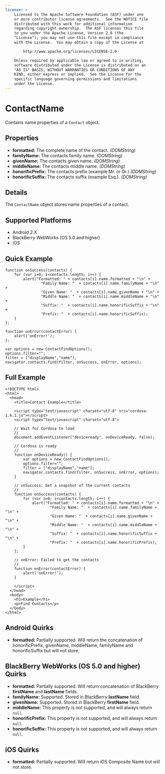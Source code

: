 ```yaml
---
license: >
    Licensed to the Apache Software Foundation (ASF) under one
    or more contributor license agreements.  See the NOTICE file
    distributed with this work for additional information
    regarding copyright ownership.  The ASF licenses this file
    to you under the Apache License, Version 2.0 (the
    "License"); you may not use this file except in compliance
    with the License.  You may obtain a copy of the License at

        http://www.apache.org/licenses/LICENSE-2.0

    Unless required by applicable law or agreed to in writing,
    software distributed under the License is distributed on an
    "AS IS" BASIS, WITHOUT WARRANTIES OR CONDITIONS OF ANY
    KIND, either express or implied.  See the License for the
    specific language governing permissions and limitations
    under the License.
---
```


ContactName
===========

Contains name properties of a `Contact` object.

Properties
----------

- __formatted:__ The complete name of the contact. _(DOMString)_
- __familyName:__ The contacts family name. _(DOMString)_
- __givenName:__ The contacts given name. _(DOMString)_
- __middleName:__ The contacts middle name. _(DOMString)_
- __honorificPrefix:__ The contacts prefix (example Mr. or Dr.) _(DOMString)_
- __honorificSuffix:__ The contacts suffix (example Esq.). _(DOMString)_

Details
-------

The `ContactName` object stores name properties of a contact.

Supported Platforms
-------------------

- Android 2.X
- BlackBerry WebWorks (OS 5.0 and higher)
- iOS

Quick Example
-------------

    function onSuccess(contacts) {
		for (var i=0; i<contacts.length; i++) {
			alert("Formatted: " + contacts[i].name.formatted + "\n" + 
					"Family Name: "  + contacts[i].name.familyName + "\n" + 
					"Given Name: "  + contacts[i].name.givenName + "\n" + 
					"Middle Name: "  + contacts[i].name.middleName + "\n" + 
					"Suffix: "  + contacts[i].name.honorificSuffix + "\n" + 
					"Prefix: "  + contacts[i].name.honorificSuffix);
		}
    };

    function onError(contactError) {
        alert('onError!');
    };

    var options = new ContactFindOptions();
	options.filter="";
	filter = ["displayName","name"];
    navigator.contacts.find(filter, onSuccess, onError, options);

Full Example
------------

    <!DOCTYPE html>
    <html>
      <head>
        <title>Contact Example</title>

        <script type="text/javascript" charset="utf-8" src="cordova-1.6.1.js"></script>
        <script type="text/javascript" charset="utf-8">

        // Wait for Cordova to load
        //
        document.addEventListener("deviceready", onDeviceReady, false);

        // Cordova is ready
        //
        function onDeviceReady() {
			var options = new ContactFindOptions();
			options.filter="";
			filter = ["displayName","name"];
			navigator.contacts.find(filter, onSuccess, onError, options);
        }
    
        // onSuccess: Get a snapshot of the current contacts
        //
		function onSuccess(contacts) {
			for (var i=0; i<contacts.length; i++) {
				alert("Formatted: " + contacts[i].name.formatted + "\n" + 
						"Family Name: "  + contacts[i].name.familyName + "\n" + 
						"Given Name: "  + contacts[i].name.givenName + "\n" + 
						"Middle Name: "  + contacts[i].name.middleName + "\n" + 
						"Suffix: "  + contacts[i].name.honorificSuffix + "\n" + 
						"Prefix: "  + contacts[i].name.honorificPrefix);
			}
		};
    
        // onError: Failed to get the contacts
        //
        function onError(contactError) {
            alert('onError!');
        }

        </script>
      </head>
      <body>
        <h1>Example</h1>
        <p>Find Contacts</p>
      </body>
    </html>

Android Quirks
------------
- __formatted:__ Partially supported.  Will return the concatenation of honorificPrefix, givenName, middleName, familyName and honorificSuffix but will not store.

BlackBerry WebWorks (OS 5.0 and higher) Quirks
---------------------------------------------

- __formatted:__ Partially supported.  Will return concatenation of BlackBerry __firstName__ and __lastName__ fields.
- __familyName:__ Supported.  Stored in BlackBerry __lastName__ field.
- __givenName:__ Supported.  Stored in BlackBerry __firstName__ field.
- __middleName:__ This property is not supported, and will always return `null`.
- __honorificPrefix:__ This property is not supported, and will always return `null`.
- __honorificSuffix:__ This property is not supported, and will always return `null`.

iOS Quirks
------------
- __formatted:__ Partially supported.  Will return iOS Composite Name but will not store.
